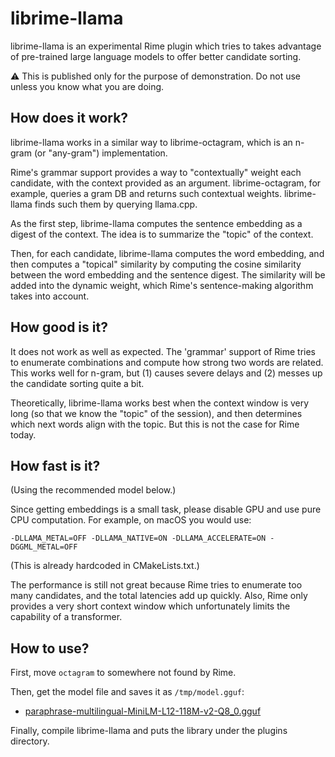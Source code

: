 # librime-llama

librime-llama is an experimental Rime plugin which tries to takes advantage of pre-trained large language models to offer better candidate sorting.

⚠️ This is published only for the purpose of demonstration. Do not use unless you know what you are doing.

## How does it work?

librime-llama works in a similar way to librime-octagram, which is an n-gram (or "any-gram") implementation.

Rime's grammar support provides a way to "contextually" weight each candidate, with the context provided as an argument. librime-octagram, for example, queries a gram DB and returns such contextual weights. librime-llama finds such them by querying llama.cpp.

As the first step, librime-llama computes the sentence embedding as a digest of the context. The idea is to summarize the "topic" of the context.

Then, for each candidate, librime-llama computes the word embedding, and then computes a "topical" similarity by computing the cosine similarity between the word embedding and the sentence digest. The similarity will be added into the dynamic weight, which Rime's sentence-making algorithm takes into account.

## How good is it?

It does not work as well as expected. The 'grammar' support of Rime tries to enumerate combinations and compute how strong two words are related. This works well for n-gram, but (1) causes severe delays and (2) messes up the candidate sorting quite a bit.

Theoretically, librime-llama works best when the context window is very long (so that we know the "topic" of the session), and then determines which next words align with the topic. But this is not the case for Rime today.

## How fast is it?

(Using the recommended model below.)

Since getting embeddings is a small task, please disable GPU and use pure CPU computation. For example, on macOS you would use:

```
-DLLAMA_METAL=OFF -DLLAMA_NATIVE=ON -DLLAMA_ACCELERATE=ON -DGGML_METAL=OFF
```

(This is already hardcoded in CMakeLists.txt.)

The performance is still not great because Rime tries to enumerate too many candidates, and the total latencies add up quickly. Also, Rime only provides a very short context window which unfortunately limits the capability of a transformer.

## How to use?

First, move `octagram` to somewhere not found by Rime.

Then, get the model file and saves it as `/tmp/model.gguf`:

- [paraphrase-multilingual-MiniLM-L12-118M-v2-Q8_0.gguf](https://huggingface.co/mykor/paraphrase-multilingual-MiniLM-L12-v2.gguf/tree/main)

Finally, compile librime-llama and puts the library under the plugins directory.

